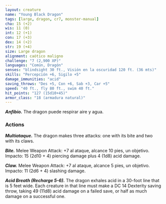 ```yaml
---
layout: creature
name: "Young Black Dragon"
tags: [large, dragon, cr7, monster-manual]
cha: 15 (+2)
wis: 11 (0)
int: 12 (+1)
con: 17 (+3)
dex: 14 (+2)
str: 19 (+4)
size: Large dragon
alignment: caótico maligno
challenge: "7 (2,900 XP)"
languages: "Común, Dragón"
senses: "blindsight 30 ft., Visión en la oscuridad 120 ft. (36 mts)"
skills: "Percepción +6, Sigilo +5"
damage_immunities: "acid"
saving_throws: "Des +5, Con +6, Sab +3, Car +5"
speed: "40 ft., fly 80 ft., swim 40 ft."
hit_points: "127 (15d10+45)"
armor_class: "18 (armadura natural)"
---
```


***Anfibio.*** The dragon puede respirar aire y agua.

### Actions

***Multiataque.*** The dragon makes three attacks: one with its bite and two with its claws.

***Bite.*** Melee Weapon Attack: +7 al ataque, alcance 10 pies, un objetivo. Impacto: 15 (2d10 + 4) piercing damage plus 4 (1d8) acid damage.

***Claw.*** Melee Weapon Attack: +7 al ataque, alcance 5 pies, un objetivo. Impacto: 11 (2d6 + 4) slashing damage.

***Acid Breath (Recharge 5-6).*** The dragon exhales acid in a 30-foot line that is 5 feet wide. Each creature in that line must make a DC 14 Dexterity saving throw, taking 49 (11d8) acid damage on a failed save, or half as much damage on a successful one.